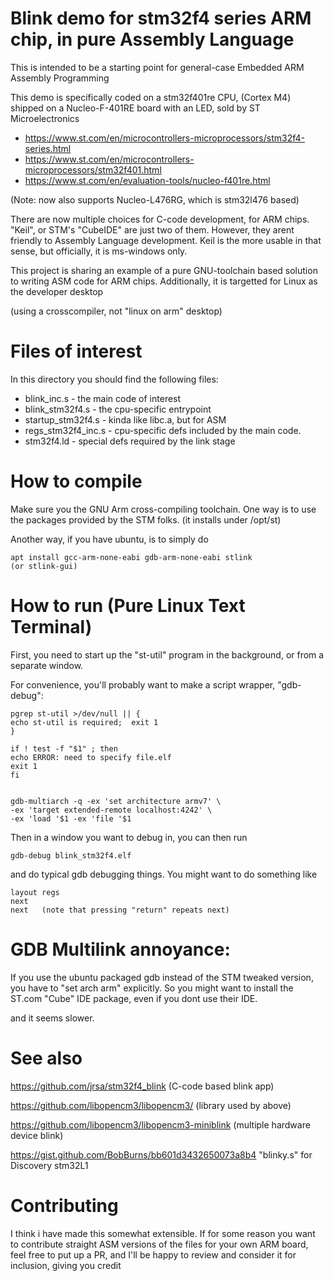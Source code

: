 # Blink demo for stm32f4 series ARM chip, in pure Assembly Language

This is intended to be a starting point for general-case 
Embedded ARM Assembly Programming

This demo is specifically coded on a stm32f401re CPU,
(Cortex M4)
shipped on a Nucleo-F-401RE board with an LED, sold by
ST Microelectronics
* https://www.st.com/en/microcontrollers-microprocessors/stm32f4-series.html
* https://www.st.com/en/microcontrollers-microprocessors/stm32f401.html
* https://www.st.com/en/evaluation-tools/nucleo-f401re.html

(Note: now also supports Nucleo-L476RG, which is stm32l476 based)

There are now multiple choices for C-code development, for ARM chips.
"Keil", or STM's "CubeIDE" are just two of them. However, they arent
friendly to Assembly Language development.
Keil is the more usable in that sense, but officially, it is ms-windows only.

This project is sharing an example of a pure GNU-toolchain based solution
to writing ASM code for ARM chips.
Additionally, it is targetted for Linux as the developer desktop

(using a crosscompiler, not "linux on arm" desktop)

# Files of interest

In this directory you should find the following files:

* blink_inc.s          - the main code of interest
* blink_stm32f4.s      - the cpu-specific entrypoint
* startup_stm32f4.s    - kinda like libc.a, but for ASM
* regs_stm32f4_inc.s   - cpu-specific defs included by the main code.
* stm32f4.ld           - special defs required by the link stage

# How to compile

Make sure you the GNU Arm cross-compiling toolchain.
One way is to use the packages provided by the STM folks.
(it installs under /opt/st)

Another way, if you have ubuntu, is to simply do

    apt install gcc-arm-none-eabi gdb-arm-none-eabi stlink
    (or stlink-gui)

# How to run (Pure Linux Text Terminal)

First, you need to start up the "st-util" program in the background,
or from a separate window.

For convenience, you'll probably want to make a script wrapper, "gdb-debug":
    
    pgrep st-util >/dev/null || {
    echo st-util is required;  exit 1
    }

    if ! test -f "$1" ; then
    echo ERROR: need to specify file.elf
    exit 1
    fi


    gdb-multiarch -q -ex 'set architecture armv7' \
	-ex 'target extended-remote localhost:4242' \
	-ex 'load '$1 -ex 'file '$1
	

Then in a window you want to debug in, you can then run

	gdb-debug blink_stm32f4.elf
	
and do typical gdb debugging things. You might want to do something like

	layout regs
	next
	next   (note that pressing "return" repeats next)




# GDB Multilink annoyance:

If you use the ubuntu packaged gdb instead of the STM tweaked version,
you have to "set arch arm" explicitly. So you might want to install the ST.com
"Cube" IDE package, even if you dont use their IDE.

and it seems slower.

# See also

https://github.com/jrsa/stm32f4_blink         (C-code based blink app)

https://github.com/libopencm3/libopencm3/     (library used by above)

https://github.com/libopencm3/libopencm3-miniblink  (multiple hardware device blink)

https://gist.github.com/BobBurns/bb601d3432650073a8b4  "blinky.s" for Discovery stm32L1


# Contributing

I think i have made this somewhat extensible.
If for some reason you want to contribute straight ASM versions of the files for 
your own ARM board, feel free to put up a PR, and I'll be happy to review and
consider it for inclusion, giving you credit


